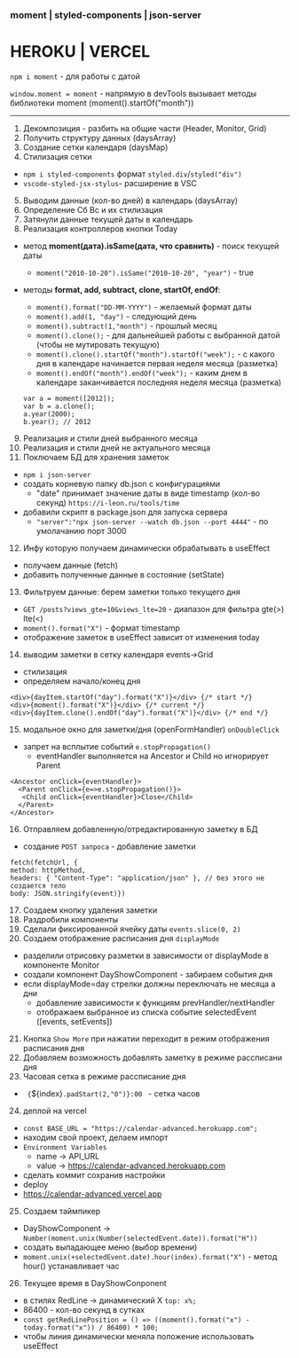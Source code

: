 ### moment | styled-components | json-server

# HEROKU | VERCEL

`npm i moment` - для работы с датой

`window.moment = moment` - напрямую в devTools вызывает методы библиотеки moment (moment().startOf("month"))

---

1. Декомпозиция - разбить на общие части (Header, Monitor, Grid)
2. Получить структуру данных (daysArray)
3. Создание сетки календаря (daysMap)
4. Стилизация сетки

- `npm i styled-components` формат `styled.div`/`styled("div")`
- `vscode-styled-jsx-stylus`- расширение в VSC

5. Выводим данные (кол-во дней) в календарь (daysArray)
6. Определение Сб Вс и их стилизация
7. Затянули данные текущей даты в календарь
8. Реализация контроллеров кнопки Today

- метод **moment(дата).isSame(дата, что сравнить)** - поиск текущей даты

  - `moment("2010-10-20").isSame("2010-10-20", "year")` - true

- методы **format, add, subtract, clone, startOf, endOf**:

  - `moment().format("DD-MM-YYYY")` - желаемый формат даты
  - `moment().add(1, "day")` - следующий день
  - `moment().subtract(1,"month")` - прошлый месяц
  - `moment().clone();` - для дальнейшей работы с выбранной датой (чтобы не мутировать текущую)
  - `moment().clone().startOf("month").startOf("week");` - c какого дня в календаре начинается первая неделя месяца (разметка)
  - `moment().endOf("month").endOf("week");` - каким днем в календаре заканчивается последняя неделя месяца (разметка)

  ```
  var a = moment([2012]);
  var b = a.clone();
  a.year(2000);
  b.year(); // 2012
  ```

9. Реализация и стили дней выбранного месяца
10. Реализация и стили дней не актуального месяца
11. Поключаем БД для хранения заметок

- `npm i json-server`
- создать корневую папку db.json с конфигурациями
  - "date" принимает значение даты в виде timestamp (кол-во секунд) `https://i-leon.ru/tools/time`
- добавили скрипт в package.json для запуска сервера
  - `"server":"npx json-server --watch db.json --port 4444"` - по умолачанию порт 3000

12. Инфу которую получаем динамически обрабатывать в useEffect

- получаем данные (fetch)
- добавить полученные данные в состояние (setState)

13. Фильтруем данные: берем заметки только текущего дня

- `GET /posts?views_gte=10&views_lte=20` - диапазон для фильтра gte(>) lte(<)
- `moment().format("X")` - формат timestamp
- отображение заметок в useEffect зависит от изменения today

14. выводим заметки в сетку календаря events->Grid

- стилизация
- определяем начало/конец дня

```
<div>{dayItem.startOf("day").format("X")}</div> {/* start */}
<div>{moment().format("X")}</div> {/* current */}
<div>{dayItem.clone().endOf("day").format("X")}</div> {/* end */}
```

15. модальное окно для заметки/дня (openFormHandler) `onDoubleClick`

- запрет на всплытие событий `e.stopPropagation()`
  - eventHandler выполняется на Ancestor и Child но игнорирует Parent

```
<Ancestor onClick={eventHandler}>
  <Parent onClick={e=>e.stopPropagation()}>
   <Child onClick={eventHandler}>Close</Child>
  </Parent>
</Ancestor>
```

16. Отправляем добавленную/отредактированную заметку в БД

- создание `POST запроса` - добавление заметки

```
fetch(fetchUrl, {
method: httpMethod,
headers: { "Content-Type": "application/json" }, // без этого не создается тело
body: JSON.stringify(event)})
```

17. Создаем кнопку удаления заметки
18. Раздробили компоненты
19. Сделали фиксированной ячейку даты `events.slice(0, 2)`
20. Создаем отображение расписания дня `displayMode`

- разделили отрисовку разметки в зависимости от displayMode в компоненте Monitor
- создали компонент DayShowComponent - забираем события дня
- если displayMode=day стрелки должны переключать не месяца а дни
  - добавление зависимости к функциям prevHandler/nextHandler
  - отображаем выбранное из списка событие selectedEvent ([events, setEvents])

21. Кнопка `Show More` при нажатии переходит в режим отображения расписания дня
22. Добавляем возможность добавлять заметку в режиме рассписани дня
23. Часовая сетка в режиме рассписание дня

- ` {`${index}`.padStart(2,"0")}:00 ` - сетка часов

24. деплой на vercel

- `const BASE_URL = "https://calendar-advanced.herokuapp.com";`
- находим свой проект, делаем импорт
- `Environment Variables`
  - name -> API_URL
  - value -> https://calendar-advanced.herokuapp.com
- сделать коммит сохранив настройки
- deploy
- https://calendar-advanced.vercel.app

25. Создаем таймпикер

- DayShowComponent -> `Number(moment.unix(Number(selectedEvent.date)).format("H"))`
- создать выпадающее меню (выбор времени)
- `moment.unix(+selectedEvent.date).hour(index).format("X")` - метод hour() устанавливает час 

26. Текущее время в DayShowConponent
  - в стилях RedLine -> динамический X `top: x%;`
  - 86400 - кол-во секунд в сутках
  - `const getRedLinePosition = () => ((moment().format("x") - today.format("x")) / 86400) * 100;`
  - чтобы линия динамически меняла положение использовать useEffect
